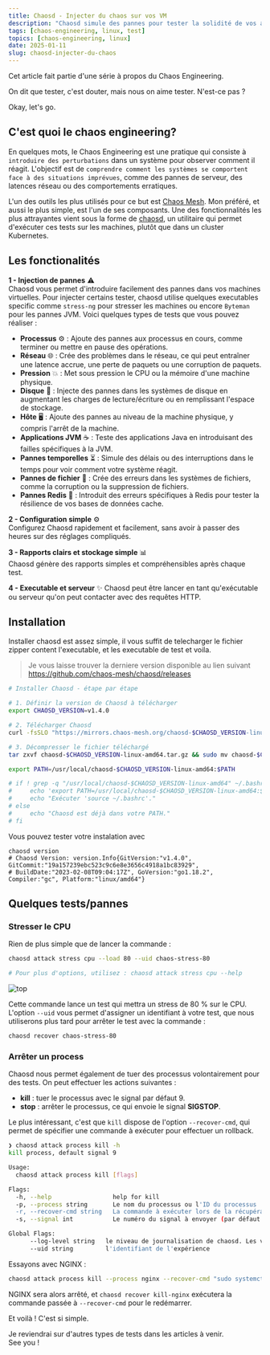 ```yaml
---
title: Chaosd - Injecter du chaos sur vos VM
description: "Chaosd simule des pannes pour tester la solidité de vos applications et services."
tags: [chaos-engineering, linux, test]
topics: [chaos-engineering, linux]
date: 2025-01-11
slug: chaosd-injecter-du-chaos
---
```


Cet article fait partie d'une série à propos du Chaos Engineering.

On dit que tester, c'est douter, mais nous on aime tester. N'est-ce pas ?

Okay, let's go.

## C'est quoi le chaos engineering?
En quelques mots, le Chaos Engineering est une pratique qui consiste à `introduire des perturbations` dans un système pour observer comment il réagit.
L'objectif est de `comprendre comment les systèmes se comportent face à des situations imprévues`, comme des pannes de serveur, des latences réseau ou des comportements erratiques.

L'un des outils les plus utilisés pour ce but est [Chaos Mesh](https://chaos-mesh.org/). Mon préféré, et aussi le plus simple, est l'un de ses composants.
Une des fonctionnalités les plus attrayantes vient sous la forme de [chaosd](https://chaos-mesh.org/docs/chaosd-overview/), un utilitaire qui permet d'exécuter ces tests sur les machines, plutôt que dans un cluster Kubernetes.

## Les fonctionalités
**1 - Injection de pannes** ⚠️  
   Chaosd vous permet d'introduire facilement des pannes dans vos machines virtuelles.
   Pour injecter certains tester, chaosd utilise quelques executables specific comme `stress-ng` pour stresser les machines ou encore `Byteman` pour les pannes JVM.
   Voici quelques types de tests que vous pouvez réaliser :
   - **Processus** ⚙️ : Ajoute des pannes aux processus en cours, comme terminer ou mettre en pause des opérations.
   - **Réseau** 🌐 : Crée des problèmes dans le réseau, ce qui peut entraîner une latence accrue, une perte de paquets ou une corruption de paquets.
   - **Pression** 💥 : Met sous pression le CPU ou la mémoire d'une machine physique.
   - **Disque** 💾 : Injecte des pannes dans les systèmes de disque en augmentant les charges de lecture/écriture ou en remplissant l'espace de stockage.
   - **Hôte** 🖥️ : Ajoute des pannes au niveau de la machine physique, y compris l'arrêt de la machine.
   - **Applications JVM** ☕ : Teste des applications Java en introduisant des failles spécifiques à la JVM.
   - **Pannes temporelles** ⏳ : Simule des délais ou des interruptions dans le temps pour voir comment votre système réagit.
   - **Pannes de fichier** 📁 : Crée des erreurs dans les systèmes de fichiers, comme la corruption ou la suppression de fichiers.
   - **Pannes Redis** 🔄 : Introduit des erreurs spécifiques à Redis pour tester la résilience de vos bases de données cache.

**2 - Configuration simple** ⚙️  
   Configurez Chaosd rapidement et facilement, sans avoir à passer des heures sur des réglages compliqués.

**3 - Rapports clairs et stockage simple** 📊  
   Chaosd génère des rapports simples et compréhensibles après chaque test.

**4 - Executable et serveur** ✨
   Chaosd peut être lancer en tant qu'exécutable ou serveur qu'on peut contacter avec des requêtes HTTP.

## Installation
Installer chaosd est assez simple, il vous suffit de telecharger le fichier zipper content l'executable, et les executable de test et voila.
> Je vous laisse trouver la derniere version disponible au lien suivant https://github.com/chaos-mesh/chaosd/releases

```bash
# Installer Chaosd - étape par étape

# 1. Définir la version de Chaosd à télécharger
export CHAOSD_VERSION=v1.4.0

# 2. Télécharger Chaosd
curl -fsSLO "https://mirrors.chaos-mesh.org/chaosd-$CHAOSD_VERSION-linux-amd64.tar.gz"

# 3. Décompresser le fichier téléchargé
tar zxvf chaosd-$CHAOSD_VERSION-linux-amd64.tar.gz && sudo mv chaosd-$CHAOSD_VERSION-linux-amd64 /usr/local/

export PATH=/usr/local/chaosd-$CHAOSD_VERSION-linux-amd64:$PATH

# if ! grep -q "/usr/local/chaosd-$CHAOSD_VERSION-linux-amd64" ~/.bashrc; then
#     echo 'export PATH=/usr/local/chaosd-$CHAOSD_VERSION-linux-amd64:$PATH' >> ~/.bashrc
#     echo "Exécuter 'source ~/.bashrc'."
# else
#     echo "Chaosd est déjà dans votre PATH."
# fi
```

Vous pouvez tester votre instalation avec
```
chaosd version
# Chaosd Version: version.Info{GitVersion:"v1.4.0", GitCommit:"19a157239ebc523c9c6e8e3656c4918a1bc83929", 
# BuildDate:"2023-02-08T09:04:17Z", GoVersion:"go1.18.2", Compiler:"gc", Platform:"linux/amd64"}
```

## Quelques tests/pannes
### Stresser le CPU
Rien de plus simple que de lancer la commande :

```bash
chaosd attack stress cpu --load 80 --uid chaos-stress-80

# Pour plus d'options, utilisez : chaosd attack stress cpu --help
```
![top](/images/chaos/chaos-cpu-stress-top.png)

Cette commande lance un test qui mettra un stress de 80 % sur le CPU. 
L'option `--uid` vous permet d'assigner un identifiant à votre test, que nous utiliserons plus tard pour arrêter le test avec la commande :

```bash
chaosd recover chaos-stress-80
```

### Arrêter un process

Chaosd nous permet également de tuer des processus volontairement pour des tests. On peut effectuer les actions suivantes :

- **kill** : tuer le processus avec le signal par défaut 9.
- **stop** : arrêter le processus, ce qui envoie le signal **SIGSTOP**.

Le plus intéressant, c'est que `kill` dispose de l'option `--recover-cmd`, qui permet de spécifier une commande à exécuter pour effectuer un rollback.

```bash
❯ chaosd attack process kill -h
kill process, default signal 9

Usage:
  chaosd attack process kill [flags]

Flags:
  -h, --help                 help for kill
  -p, --process string       Le nom du processus ou l'ID du processus
  -r, --recover-cmd string   La commande à exécuter lors de la récupération de l'expérience
  -s, --signal int           Le numéro du signal à envoyer (par défaut 9)

Global Flags:
      --log-level string   le niveau de journalisation de chaosd. Les valeurs peuvent être 'debug', 'info', 'warn' et 'error'
      --uid string         l'identifiant de l'expérience
```

Essayons avec NGINX :

```bash
chaosd attack process kill --process nginx --recover-cmd "sudo systemctl restart nginx" --uid kill-nginx
```

NGINX sera alors arrêté, et `chaosd recover kill-nginx` exécutera la commande passée à `--recover-cmd` pour le redémarrer.

Et voilà ! C'est si simple.

Je reviendrai sur d'autres types de tests dans les articles à venir.  
See you !